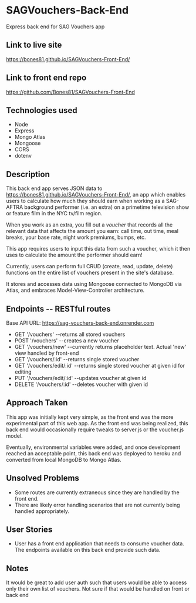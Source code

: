 # SAGVouchers-Back-End
Express back end for SAG Vouchers app

## Link to live site
https://bones81.github.io/SAGVouchers-Front-End/

## Link to front end repo
https://github.com/Bones81/SAGVouchers-Front-End

## Technologies used
* Node
* Express
* Mongo Atlas
* Mongoose
* CORS
* dotenv

## Description
This back end app serves JSON data to https://bones81.github.io/SAGVouchers-Front-End/, an app which enables users to calculate how much they should earn when working as a SAG-AFTRA background performer (i.e. an extra) on a primetime television show or feature film in the NYC tv/film region. 

When you work as an extra, you fill out a _voucher_ that records all the relevant data that affects the amount you earn: call time, out time, meal breaks, your base rate, night work premiums, bumps, etc.

This app requires users to input this data from such a voucher, which it then uses to calculate the amount the performer should earn!

Currently, users can perform full CRUD (create, read, update, delete) functions on the entire list of vouchers present in the site's database.

It stores and accesses data using Mongoose connected to MongoDB via Atlas, and embraces Model-View-Controller architecture.

## Endpoints -- RESTful routes
Base API URL: https://sag-vouchers-back-end.onrender.com
* GET '/vouchers' --returns all stored vouchers
* POST '/vouchers' --creates a new voucher
* GET '/vouchers/new' --currently returns placeholder text. Actual 'new' view handled by front-end
* GET '/vouchers/:id' --returns single stored voucher
* GET '/vouchers/edit/:id' --returns single stored voucher at given id for editing
* PUT '/vouchers/edit/:id' --updates voucher at given id
* DELETE '/vouchers/:id' --deletes voucher with given id

## Approach Taken
This app was initially kept very simple, as the front end was the more experimental part of this web app. As the front end was being realized, this back end would occasionally require tweaks to server.js or the voucher.js model.

Eventually, environmental variables were added, and once development reached an acceptable point, this back end was deployed to heroku and converted from local MongoDB to Mongo Atlas. 

## Unsolved Problems
* Some routes are currently extraneous since they are handled by the front end. 
* There are likely error handling scenarios that are not currently being handled appropriately.

## User Stories
* User has a front end application that needs to consume voucher data. The endpoints available on this back end provide such data.

## Notes
It would be great to add user auth such that users would be able to access only their own list of vouchers. Not sure if that would be handled on front or back end
